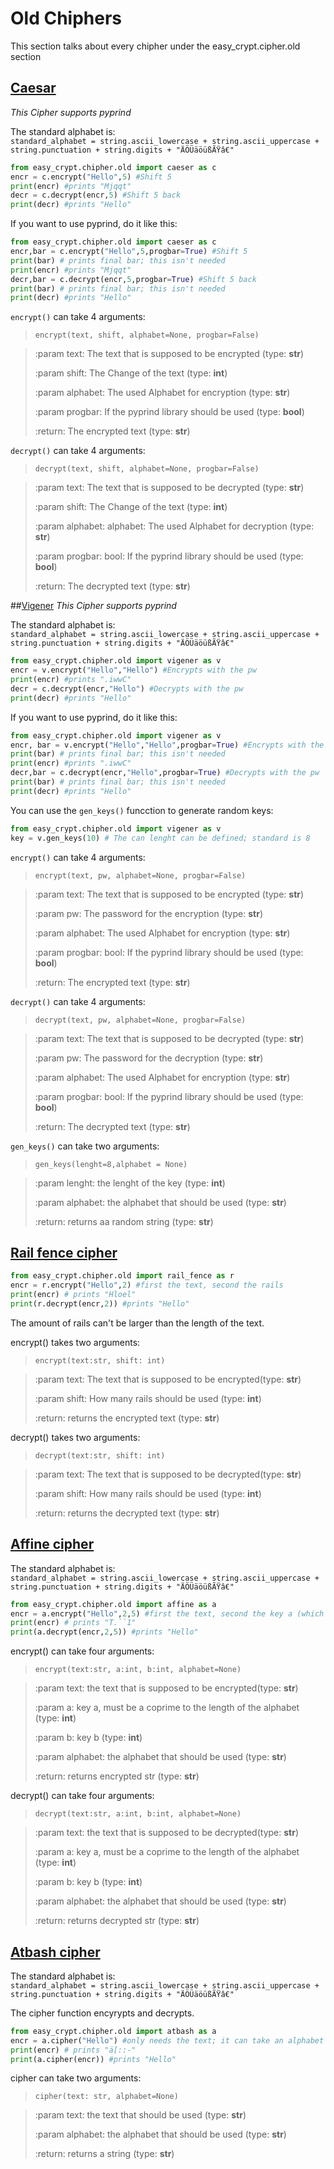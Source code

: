 # Old Chiphers
This section talks about every chipher under the easy_crypt.cipher.old section
## [Caesar](https://en.wikipedia.org/wiki/Caesar_cipher)
*This Cipher supports pyprind*

The standard alphabet is:  
`standard_alphabet = string.ascii_lowercase + string.ascii_uppercase + string.punctuation + string.digits + "ÄÖÜäöüßÃŸâ€"`

```` python
from easy_crypt.chipher.old import caeser as c
encr = c.encrypt("Hello",5) #Shift 5
print(encr) #prints "Mjqqt"
decr = c.decrypt(encr,5) #Shift 5 back
print(decr) #prints "Hello"
````
If you want to use pyprind, do it like this:
```` python
from easy_crypt.chipher.old import caeser as c
encr,bar = c.encrypt("Hello",5,progbar=True) #Shift 5
print(bar) # prints final bar; this isn't needed
print(encr) #prints "Mjqqt"
decr,bar = c.decrypt(encr,5,progbar=True) #Shift 5 back
print(bar) # prints final bar; this isn't needed
print(decr) #prints "Hello"
````
`encrypt()` can take 4 arguments:
> `encrypt(text, shift, alphabet=None, progbar=False)`

>:param text: The text that is supposed to be encrypted (type: **str**)
> 
>:param shift: The Change of the text (type: **int**)
> 
>:param alphabet: The used Alphabet for encryption (type: **str**)
> 
>:param progbar: If the pyprind library should be used (type: **bool**)
> 
>:return: The encrypted text (type: **str**)


`decrypt()` can take 4 arguments:
> `decrypt(text, shift, alphabet=None, progbar=False)`

>:param text: The text that is supposed to be decrypted (type: **str**)
> 
>:param shift: The Change of the text (type: **int**)
> 
>:param alphabet: alphabet: The used Alphabet for decryption (type: **str**)
> 
>:param progbar: bool: If the pyprind library should be used (type: **bool**)
> 
>:return: The decrypted text (type: **str**)

##[Vigener](https://en.wikipedia.org/wiki/Vigen%C3%A8re_cipher)
*This Cipher supports pyprind*

The standard alphabet is:  
`standard_alphabet = string.ascii_lowercase + string.ascii_uppercase + string.punctuation + string.digits + "ÄÖÜäöüßÃŸâ€"`

``` python
from easy_crypt.chipher.old import vigener as v
encr = v.encrypt("Hello","Hello") #Encrypts with the pw
print(encr) #prints ".iwwC"
decr = c.decrypt(encr,"Hello") #Decrypts with the pw
print(decr) #prints "Hello"
```
If you want to use pyprind, do it like this:
``` python
from easy_crypt.chipher.old import vigener as v
encr, bar = v.encrypt("Hello","Hello",progbar=True) #Encrypts with the pw
print(bar) # prints final bar; this isn't needed
print(encr) #prints ".iwwC"
decr,bar = c.decrypt(encr,"Hello",progbar=True) #Decrypts with the pw
print(bar) # prints final bar; this isn't needed
print(decr) #prints "Hello"
```
You can use the ``gen_keys()`` funcction to generate random keys:
```` python
from easy_crypt.chipher.old import vigener as v
key = v.gen_keys(10) # The can lenght can be defined; standard is 8
````
`encrypt()` can take 4 arguments:

>`encrypt(text, pw, alphabet=None, progbar=False)`

>:param text: The text that is supposed to be encrypted (type: **str**)
> 
>:param pw: The password for the encryption (type: **str**)
> 
>:param alphabet: The used Alphabet for encryption (type: **str**)
> 
>:param progbar: bool: If the pyprind library should be used (type: **bool**)
> 
>:return: The encrypted text (type: **str**)

`decrypt()` can take 4 arguments:

>`decrypt(text, pw, alphabet=None, progbar=False)`

>:param text: The text that is supposed to be decrypted (type: **str**)
> 
>:param pw: The password for the decryption (type: **str**)
> 
>:param alphabet: The used Alphabet for encryption (type: **str**)
> 
>:param progbar: bool: If the pyprind library should be used (type: **bool**)
> 
>:return: The decrypted text (type: **str**)


``gen_keys()`` can take two arguments:

>`gen_keys(lenght=8,alphabet = None)`

>:param lenght: the lenght of the key (type: **int**)
> 
>:param alphabet: the alphabet that should be used (type: **str**)
> 
>:return: returns aa random string (type: **str**)

## [Rail fence cipher](https://en.wikipedia.org/wiki/Rail_fence_cipher)

``` python
from easy_crypt.chipher.old import rail_fence as r
encr = r.encrypt("Hello",2) #first the text, second the rails
print(encr) # prints "Hloel"
print(r.decrypt(encr,2)) #prints "Hello"
```
The amount of rails can't be larger than the length of the text.

encrypt() takes two arguments:
>``encrypt(text:str, shift: int)``

>:param text: The text that is supposed to be encrypted(type: **str**)
> 
>:param shift: How many rails should be used (type: **int**)
>
>:return: returns the encrypted text (type: **str**)

decrypt() takes two arguments:
>`decrypt(text:str, shift: int)`

>:param text: The text that is supposed to be decrypted(type: **str**)
> 
>:param shift: How many rails should be used (type: **int**)
>
>:return: returns the decrypted text (type: **str**)

## [Affine cipher](https://en.wikipedia.org/wiki/Affine_cipher)
The standard alphabet is:  
`standard_alphabet = string.ascii_lowercase + string.ascii_uppercase + string.punctuation + string.digits + "ÄÖÜäöüßÃŸâ€"`

``` python
from easy_crypt.chipher.old import affine as a
encr = a.encrypt("Hello",2,5) #first the text, second the key a (which must be a comprime to the lenght of the alphabet), third the key b
print(encr) # prints "T.``1"
print(a.decrypt(encr,2,5)) #prints "Hello"
```

encrypt() can take four arguments:

>`encrypt(text:str, a:int, b:int, alphabet=None)`

>:param text: the text that is supposed to be encrypted(type: **str**)
> 
>:param a: key a, must be a coprime to the length of the alphabet (type: **int**)
> 
>:param b: key b (type: **int**)
> 
>:param alphabet: the alphabet that should be used (type: **str**)
> 
>:return: returns encrypted str (type: **str**)

decrypt() can take four arguments:

>`decrypt(text:str, a:int, b:int, alphabet=None)`

>:param text: the text that is supposed to be decrypted(type: **str**)
> 
>:param a: key a, must be a coprime to the length of the alphabet (type: **int**)
> 
>:param b: key b (type: **int**)
> 
>:param alphabet: the alphabet that should be used (type: **str**)
> 
>:return: returns decrypted str (type: **str**)


## [Atbash cipher](https://en.wikipedia.org/wiki/Atbash)
The standard alphabet is:  
`standard_alphabet = string.ascii_lowercase + string.ascii_uppercase + string.punctuation + string.digits + "ÄÖÜäöüßÃŸâ€"`

The cipher function encyrypts and decrypts.
``` python
from easy_crypt.chipher.old import atbash as a
encr = a.cipher("Hello") #only needs the text; it can take an alphabet as a argument
print(encr) # prints "ä[::-"
print(a.cipher(encr)) #prints "Hello"
```

cipher can take two arguments:

>`cipher(text: str, alphabet=None)`

>:param text: the text that should be used (type: **str**)
> 
>:param alphabet: the alphabet that should be used (type: **str**)
> 
>:return: returns a string (type: **str**)